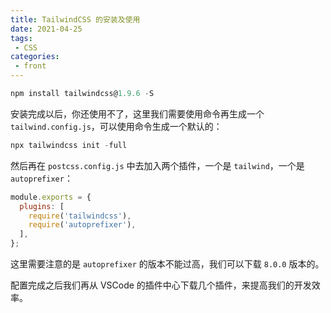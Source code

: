 ```yaml
---
title: TailwindCSS 的安装及使用
date: 2021-04-25
tags:
 - CSS
categories:
 - front
---
```


```js
npm install tailwindcss@1.9.6 -S
```

安装完成以后，你还使用不了，这里我们需要使用命令再生成一个 `tailwind.config.js`，可以使用命令生成一个默认的：

```js
npx tailwindcss init -full
```

然后再在 `postcss.config.js` 中去加入两个插件，一个是 `tailwind`，一个是 `autoprefixer`：
```js
module.exports = {
  plugins: [
    require('tailwindcss'),
    require('autoprefixer'),
  ],
};
```

这里需要注意的是 `autoprefixer` 的版本不能过高，我们可以下载 `8.0.0` 版本的。

配置完成之后我们再从 VSCode 的插件中心下载几个插件，来提高我们的开发效率。